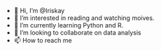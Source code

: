 - 👋 Hi, I’m @Iriskay
- 👀 I’m interested in reading and watching moives.
- 🌱 I’m currently learning Python and R.
- 💞️ I’m looking to collaborate on data analysis
- 📫 How to reach me

<!---
Iriskay/Iriskay is a ✨ special ✨ repository because its `README.md` (this file) appears on your GitHub profile.
You can click the Preview link to take a look at your changes.
--->

